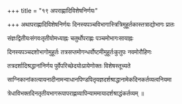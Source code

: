 +++
title = "१९ अपराह्णादिविशेषनिर्णयः"

+++
अथापराह्णादिविशेषनिर्णयः दिनस्यपञ्चविभागास्त्रित्रिमुहूर्तकास्तत्राद्योभागः प्रातः

संज्ञःद्वितीयःसंगवःतृतीयोमध्याह्नः चतुर्थोपराह्णः पञ्चमोभागःसायाह्नः

दिनस्यपञ्चदशोभागोमुहूर्तः तत्रसप्तमोगन्धर्वोष्टमीमुहूर्तःकुतुपः नवमोरौहिणः

तत्रदर्शादिश्रद्धानांनिर्णय पुर्वेपरिच्छेदयोःप्रायेणोक्तः विशेषस्तूच्यते

साग्निकानांकात्यायनादीनामन्वाधानपिण्डपितृयज्ञदर्शश्राद्धानामेकदिनकर्तव्यत्वनियमा

त्रेधाविभक्तदिनतृतीयभागरूपापराह्णव्यापिन्याममायादर्शश्राद्धंकर्तव्यम् ॥
